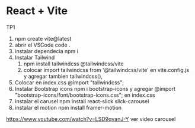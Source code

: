 # React + Vite

TP1 

1) npm create vite@latest
2) abrir el VSCode code .
3) instalar dependecia npm i
4) Instalar Tailwind 
    1) npm install tailwindcss @tailwindcss/vite
    2) colocar import tailwindcss from '@tailwindcss/vite' en vite.config.js y agregar tambien tailwindcss(),
5) Colocar en index.css @import "tailwindcss";
6) Instalar Bootstrap icons npm i bootstrap-icons y agregar @import "bootstrap-icons/font/bootstrap-icons.css"; en index.css
7) instalar el carusel npm install react-slick slick-carousel 
8) instalar el motion npm install framer-motion

https://www.youtube.com/watch?v=LSD9qvanJ-Y ver video carousel 